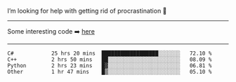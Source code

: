 I’m looking for help with getting rid of procrastination 🤔

-----

Some interesting code :arrow_right: [here](https://github.com/zhen8838/playground)

-----

<!--START_SECTION:waka-->

```text
C#            25 hrs 20 mins  ██████████████████░░░░░░░   72.10 %
C++           2 hrs 50 mins   ██░░░░░░░░░░░░░░░░░░░░░░░   08.09 %
Python        2 hrs 23 mins   █▓░░░░░░░░░░░░░░░░░░░░░░░   06.81 %
Other         1 hr 47 mins    █▒░░░░░░░░░░░░░░░░░░░░░░░   05.10 %
```

<!--END_SECTION:waka-->

<!--
**zhen8838/zhen8838** is a ✨ _special_ ✨ repository because its `README.md` (this file) appears on your GitHub profile.

Here are some ideas to get you started:

- 🔭 I’m currently working on ...
- 🌱 I’m currently learning ...
- 👯 I’m looking to collaborate on ...
 ...
- 💬 Ask me about ...
- 📫 How to reach me: ...
- 😄 Pronouns: ...
- ⚡ Fun fact: ...
-->

